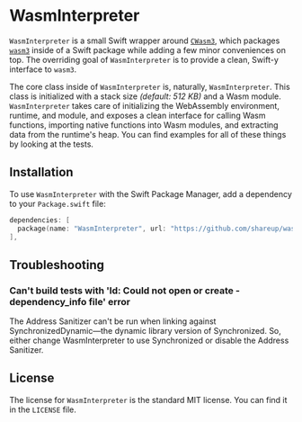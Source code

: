 # WasmInterpreter

`WasmInterpreter` is a small Swift wrapper around [`CWasm3`](https://github.com/shareup/cwasm3), which packages [`wasm3`](https://github.com/wasm3/wasm3) inside of a Swift package while adding a few minor conveniences on top. The overriding goal of `WasmInterpreter` is to provide a clean, Swift-y interface to `wasm3`.

The core class inside of `WasmInterpreter` is, naturally, `WasmInterpreter`. This class is initialized with a stack size _(default: 512 KB)_ and a Wasm module. `WasmInterpreter` takes care of initializing the WebAssembly environment, runtime, and module, and exposes a clean interface for calling Wasm functions, importing native functions into Wasm modules, and extracting data from the runtime's heap. You can find examples for all of these things by looking at the tests.

## Installation

To use `WasmInterpreter` with the Swift Package Manager, add a dependency to your `Package.swift` file:

```swift
dependencies: [
  package(name: "WasmInterpreter", url: "https://github.com/shareup/wasm-interpreter-apple.git", .upToNextMinor(from: "0.5.0")),
],
```

## Troubleshooting

### Can't build tests with 'ld: Could not open or create -dependency_info file' error

The Address Sanitizer can't be run when linking against SynchronizedDynamic—the dynamic library version of Synchronized. So, either change WasmInterpreter to use Synchronized or disable the Address Sanitizer.

## License

The license for `WasmInterpreter` is the standard MIT license. You can find it in the `LICENSE` file.

